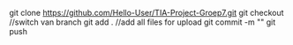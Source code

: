git clone https://github.com/Hello-User/TIA-Project-Groep7.git
git checkout <branch name> //switch van branch
git add . //add all files for upload
git commit -m "<commit message>"
git push
